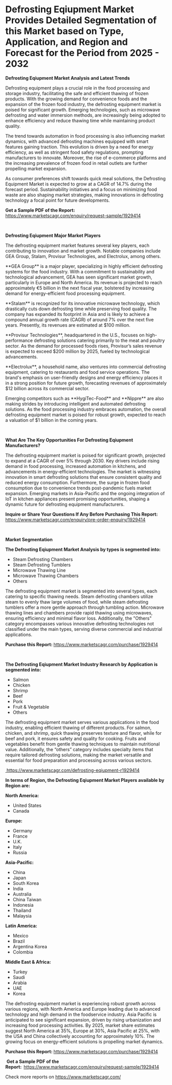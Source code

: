 <p><h1>Defrosting Eqiupment Market Provides Detailed Segmentation of this Market based on Type, Application, and Region and Forecast for the Period from 2025 - 2032</h1></p><p><strong>Defrosting Eqiupment Market Analysis and Latest Trends</strong></p>
<p><p>Defrosting equipment plays a crucial role in the food processing and storage industry, facilitating the safe and efficient thawing of frozen products. With the growing demand for convenience foods and the expansion of the frozen food industry, the defrosting equipment market is poised for significant growth. Emerging technologies, such as microwave defrosting and water immersion methods, are increasingly being adopted to enhance efficiency and reduce thawing time while maintaining product quality.</p><p>The trend towards automation in food processing is also influencing market dynamics, with advanced defrosting machines equipped with smart features gaining traction. This evolution is driven by a need for energy efficiency, as well as stringent food safety regulations, prompting manufacturers to innovate. Moreover, the rise of e-commerce platforms and the increasing prevalence of frozen food in retail outlets are further propelling market expansion.</p><p>As consumer preferences shift towards quick meal solutions, the Defrosting Equipment Market is expected to grow at a CAGR of 14.7% during the forecast period. Sustainability initiatives and a focus on minimizing food waste are also shaping market strategies, making innovations in defrosting technology a focal point for future developments.</p></p>
<p><strong>Get a Sample PDF of the Report:&nbsp;</strong> <a href="https://www.marketscagr.com/enquiry/request-sample/1929414?utm_campaign=3222&utm_medium=2&utm_source=Github&utm_content=ia&utm_term=29032025&utm_id=defrosting-eqiupment">https://www.marketscagr.com/enquiry/request-sample/1929414</a></p>
<p>&nbsp;</p>
<p><strong>Defrosting Eqiupment Major Market Players</strong></p>
<p><p>The defrosting equipment market features several key players, each contributing to innovation and market growth. Notable companies include GEA Group, Stalam, Provisur Technologies, and Electrolux, among others.</p><p>**GEA Group** is a major player, specializing in highly efficient defrosting systems for the food industry. With a commitment to sustainability and technological advancement, GEA has seen significant market growth, particularly in Europe and North America. Its revenue is projected to reach approximately €5 billion in the next fiscal year, bolstered by increasing demand for energy-efficient food processing equipment.</p><p>**Stalam** is recognized for its innovative microwave technology, which drastically cuts down defrosting time while preserving food quality. The company has expanded its footprint in Asia and is likely to achieve a compound annual growth rate (CAGR) of around 7% over the next five years. Presently, its revenues are estimated at $100 million.</p><p>**Provisur Technologies**, headquartered in the U.S., focuses on high-performance defrosting solutions catering primarily to the meat and poultry sector. As the demand for processed foods rises, Provisur’s sales revenue is expected to exceed $200 million by 2025, fueled by technological advancements.</p><p>**Electrolux**, a household name, also ventures into commercial defrosting equipment, catering to restaurants and food service operations. The brand's emphasis on user-friendly designs and energy efficiency places it in a strong position for future growth, forecasting revenues of approximately $12 billion across its commercial sector.</p><p>Emerging competitors such as **HygiTec-Food** and **Nippre** are also making strides by introducing intelligent and automated defrosting solutions. As the food processing industry embraces automation, the overall defrosting equipment market is poised for robust growth, expected to reach a valuation of $1 billion in the coming years.</p></p>
<p>&nbsp;</p>
<p><strong>What Are The Key Opportunities For Defrosting Eqiupment Manufacturers?</strong></p>
<p><p>The defrosting equipment market is poised for significant growth, projected to expand at a CAGR of over 5% through 2030. Key drivers include rising demand in food processing, increased automation in kitchens, and advancements in energy-efficient technologies. The market is witnessing innovation in smart defrosting solutions that ensure consistent quality and reduced energy consumption. Furthermore, the surge in frozen food consumption due to convenience trends post-pandemic fuels market expansion. Emerging markets in Asia-Pacific and the ongoing integration of IoT in kitchen appliances present promising opportunities, shaping a dynamic future for defrosting equipment manufacturers.</p></p>
<p><strong>Inquire or Share Your Questions If Any Before Purchasing This Report:</strong> <a href="https://www.marketscagr.com/enquiry/pre-order-enquiry/1929414?utm_campaign=3222&utm_medium=2&utm_source=Github&utm_content=ia&utm_term=29032025&utm_id=defrosting-eqiupment">https://www.marketscagr.com/enquiry/pre-order-enquiry/1929414</a></p>
<p>&nbsp;</p>
<p><strong>Market Segmentation</strong></p>
<p><strong>The Defrosting Eqiupment Market Analysis by types is segmented into:</strong></p>
<p><ul><li>Steam Defrosting Chambers</li><li>Steam Defrosting Tumblers</li><li>Microwave Thawing Line</li><li>Microwave Thawing Chambers</li><li>Others</li></ul></p>
<p><p>The defrosting equipment market is segmented into several types, each catering to specific thawing needs. Steam defrosting chambers utilize steam to evenly thaw large volumes of food, while steam defrosting tumblers offer a more gentle approach through tumbling action. Microwave thawing lines and chambers provide rapid thawing using microwaves, ensuring efficiency and minimal flavor loss. Additionally, the "Others" category encompasses various innovative defrosting technologies not classified under the main types, serving diverse commercial and industrial applications.</p></p>
<p><strong>Purchase this Report:&nbsp;</strong><a href="https://www.marketscagr.com/purchase/1929414?utm_campaign=3222&utm_medium=2&utm_source=Github&utm_content=ia&utm_term=29032025&utm_id=defrosting-eqiupment">https://www.marketscagr.com/purchase/1929414</a></p>
<p>&nbsp;</p>
<p><strong>The Defrosting Eqiupment Market Industry Research by Application is segmented into:</strong></p>
<p><ul><li>Salmon</li><li>Chicken</li><li>Shrimp</li><li>Beef</li><li>Pork</li><li>Fruit & Vegetable</li><li>Others</li></ul></p>
<p><p>The defrosting equipment market serves various applications in the food industry, enabling efficient thawing of different products. For salmon, chicken, and shrimp, quick thawing preserves texture and flavor, while for beef and pork, it ensures safety and quality for cooking. Fruits and vegetables benefit from gentle thawing techniques to maintain nutritional value. Additionally, the “others” category includes specialty items that require tailored defrosting solutions, making the market versatile and essential for food preparation and processing across various sectors.</p></p>
<p><a href="https://www.marketscagr.com/defrosting-eqiupment-r1929414?utm_campaign=3222&utm_medium=2&utm_source=Github&utm_content=ia&utm_term=29032025&utm_id=defrosting-eqiupment">&nbsp;https://www.marketscagr.com/defrosting-eqiupment-r1929414</a></p>
<p><strong>In terms of Region, the Defrosting Eqiupment Market Players available by Region are:</strong></p>
<p>
    <p> <strong> North America: </strong>
        <ul>
            <li>United States</li>
            <li>Canada</li>
        </ul>
        </p> 
    <p> <strong> Europe: </strong>
        <ul>
            <li>Germany</li>
            <li>France</li>
            <li>U.K.</li>
            <li>Italy</li>
            <li>Russia</li>
        </ul>
        </p> 
    <p> <strong> Asia-Pacific: </strong>
        <ul>
            <li>China</li>
            <li>Japan</li>
            <li>South Korea</li>
            <li>India</li>
            <li>Australia</li>
            <li>China Taiwan</li>
            <li>Indonesia</li>
            <li>Thailand</li>
            <li>Malaysia</li>
        </ul>
        </p> 
    <p> <strong> Latin America: </strong>
        <ul>
            <li>Mexico</li>
            <li>Brazil</li>
            <li>Argentina Korea</li>
            <li>Colombia</li>
        </ul>
        </p> 
    <p> <strong> Middle East & Africa: </strong>
        <ul>
            <li>Turkey</li>
            <li>Saudi</li>
            <li>Arabia</li>
            <li>UAE</li>
            <li>Korea</li>
        </ul>
    </p>
    </p>
<p><p>The defrosting equipment market is experiencing robust growth across various regions, with North America and Europe leading due to advanced technology and high demand in the foodservice industry. Asia Pacific is anticipated to see significant expansion, driven by rising urbanization and increasing food processing activities. By 2025, market share estimates suggest North America at 35%, Europe at 30%, Asia Pacific at 25%, with the USA and China collectively accounting for approximately 10%. The growing focus on energy-efficient solutions is propelling market dynamics.</p></p>
<p><strong>Purchase this Report: </strong><a href="https://www.marketscagr.com/purchase/1929414?utm_campaign=3222&utm_medium=2&utm_source=Github&utm_content=ia&utm_term=29032025&utm_id=defrosting-eqiupment">https://www.marketscagr.com/purchase/1929414</a></p>
<p>&nbsp;<strong>Get a Sample PDF of the Report:&nbsp;&nbsp;</strong><a href="https://www.marketscagr.com/enquiry/request-sample/1929414?utm_campaign=3222&utm_medium=2&utm_source=Github&utm_content=ia&utm_term=29032025&utm_id=defrosting-eqiupment">https://www.marketscagr.com/enquiry/request-sample/1929414</a></p>
<p><strong></strong></p>
<p>Check more reports on <a href="https://www.marketscagr.com/?utm_campaign=3222&utm_medium=2&utm_source=Github&utm_content=ia&utm_term=29032025&utm_id=defrosting-eqiupment">https://www.marketscagr.com/</a></p>
